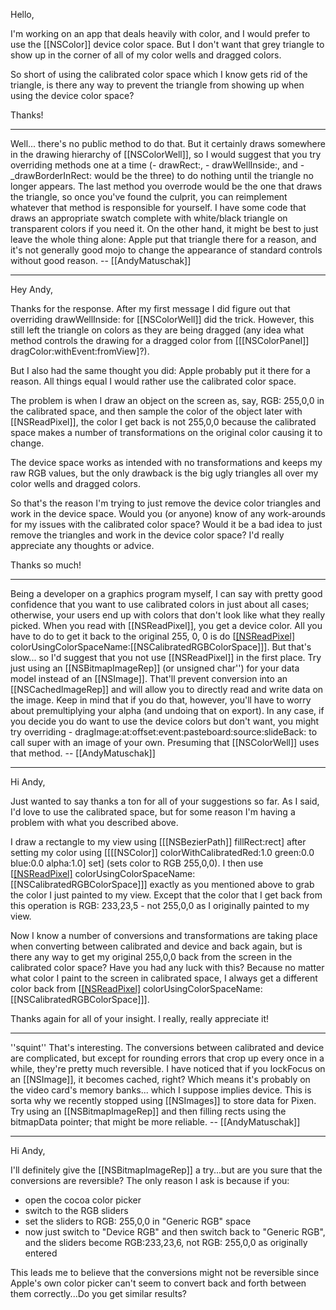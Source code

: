 Hello,

I'm working on an app that deals heavily with color, and I would prefer to use the [[NSColor]] device color space.  But I don't want that grey triangle to show up in the corner of all of my color wells and dragged colors.

So short of using the calibrated color space which I know gets rid of the triangle, is there any way to prevent the triangle from showing up when using the device color space?

Thanks!

----

Well... there's no public method to do that. But it certainly draws somewhere in the drawing hierarchy of [[NSColorWell]], so I would suggest that you try overriding methods one at a time (- drawRect:, - drawWellInside:, and - _drawBorderInRect: would be the three) to do nothing until the triangle no longer appears. The last method you overrode would be the one that draws the triangle, so once you've found the culprit, you can reimplement whatever that method is responsible for yourself. I have some code that draws an appropriate swatch complete with white/black triangle on transparent colors if you need it. On the other hand, it might be best to just leave the whole thing alone: Apple put that triangle there for a reason, and it's not generally good mojo to change the appearance of standard controls without good reason. -- [[AndyMatuschak]]

----

Hey Andy,

Thanks for the response.  After my first message I did figure out that overriding drawWellInside: for [[NSColorWell]] did the trick.  However, this still left the triangle on colors as they are being dragged (any idea what method controls the drawing for a dragged color from [[[NSColorPanel]] dragColor:withEvent:fromView]?).

But I also had the same thought you did: Apple probably put it there for a reason.  All things equal I would rather use the calibrated color space.

The problem is when I draw an object on the screen as, say, RGB: 255,0,0 in the calibrated space, and then sample the color of the object later with [[NSReadPixel]], the color I get back is not 255,0,0 because the calibrated space makes a number of transformations on the original color causing it to change.

The device space works as intended with no transformations and keeps my raw RGB values, but the only drawback is the big ugly triangles all over my color wells and dragged colors.

So that's the reason I'm trying to just remove the device color triangles and work in the device space.  Would you (or anyone) know of any work-arounds for my issues with the calibrated color space?  Would it be a bad idea to just remove the triangles and work in the device color space?  I'd really appreciate any thoughts or advice.

Thanks so much!

----

Being a developer on a graphics program myself, I can say with pretty good confidence that you want to use calibrated colors in just about all cases; otherwise, your users end up with colors that don't look like what they really picked. When you read with [[NSReadPixel]], you get a device color. All you have to do to get it back to the original 255, 0, 0 is do [[[NSReadPixel]](point) colorUsingColorSpaceName:[[NSCalibratedRGBColorSpace]]]. But that's slow... so I'd suggest that you not use [[NSReadPixel]] in the first place. Try just using an [[NSBitmapImageRep]] (or unsigned char'') for your data model instead of an [[NSImage]]. That'll prevent conversion into an [[NSCachedImageRep]] and will allow you to directly read and write data on the image. Keep in mind that if you do that, however, you'll have to worry about premultiplying your alpha (and undoing that on export). In any case, if you decide you do want to use the device colors but don't want, you might try overriding - dragImage:at:offset:event:pasteboard:source:slideBack: to call super with an image of your own. Presuming that [[NSColorWell]] uses that method. -- [[AndyMatuschak]]

----

Hi Andy,

Just wanted to say thanks a ton for all of your suggestions so far.  As I said, I'd love to use the calibrated space, but for some reason I'm having a problem with what you described above.

I draw a rectangle to my view using [[[NSBezierPath]] fillRect:rect] after setting my color using [[[[NSColor]] colorWithCalibratedRed:1.0 green:0.0 blue:0.0 alpha:1.0] set] (sets color to RGB 255,0,0).  I then use [[[NSReadPixel]](point) colorUsingColorSpaceName:[[NSCalibratedRGBColorSpace]]] exactly as you mentioned above to grab the color I just painted to my view.  Except that the color that I get back from this operation is RGB: 233,23,5 - not 255,0,0 as I originally painted to my view.

Now I know a number of conversions and transformations are taking place when converting between calibrated and device and back again, but is there any way to get my original 255,0,0 back from the screen in the calibrated color space?  Have you had any luck with this?  Because no matter what color I paint to the screen in calibrated space, I always get a different color back from [[[NSReadPixel]](point) colorUsingColorSpaceName:[[NSCalibratedRGBColorSpace]]].

Thanks again for all of your insight.  I really, really appreciate it!

----

''squint'' That's interesting. The conversions between calibrated and device are complicated, but except for rounding errors that crop up every once in a while, they're pretty much reversible. I have noticed that if you lockFocus on an [[NSImage]], it becomes cached, right? Which means it's probably on the video card's memory banks... which I suppose implies device. This is sorta why we recently stopped using [[NSImages]] to store data for Pixen. Try using an [[NSBitmapImageRep]] and then filling rects using the bitmapData pointer; that might be more reliable. -- [[AndyMatuschak]]

----

Hi Andy,

I'll definitely give the [[NSBitmapImageRep]] a try...but are you sure that the conversions are reversible?  The only reason I ask is because if you:

- open the cocoa color picker
- switch to the RGB sliders
- set the sliders to RGB: 255,0,0 in "Generic RGB" space
- now just switch to "Device RGB" and then switch back to "Generic RGB", and the sliders become RGB:233,23,6, not RGB: 255,0,0 as originally entered

This leads me to believe that the conversions might not be reversible since Apple's own color picker can't seem to convert back and forth between them correctly...Do you get similar results?